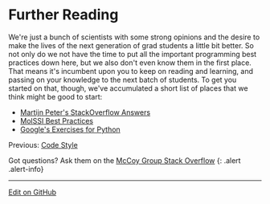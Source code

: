 # Further Reading

We're just a bunch of scientists with some strong opinions and the desire to make the lives of the next generation of grad students a little bit better.
So not only do we not have the time to put all the important programming best practices down here, but we also don't even know them in the first place.
That means it's incumbent upon you to keep on reading and learning, and passing on your knowledge to the next batch of students. 
To get you started on that, though, we've accumulated a short list of places that we think might be good to start:

* [Martijn Peter's StackOverflow Answers](https://stackoverflow.com/users/100297/martijn-pieters)
* [MolSSI Best Practices](https://molssi.org/education/best-practices/)
* [Google's Exercises for Python](https://developers.google.com/edu/python)

<span class="text-muted">Previous:</span>
 [Code Style](DevelopingCodeStyle.md)

Got questions? Ask them on the [McCoy Group Stack Overflow](https://stackoverflow.com/c/mccoygroup/questions/ask)
{: .alert .alert-info}

---
[Edit on GitHub <i class="fab fa-github" aria-hidden="true"></i>](https://github.com/McCoyGroup/References/edit/gh-pages/McCoy%20Group%20Code%20Academy/ProgrammingTips/FurtherReading.md)